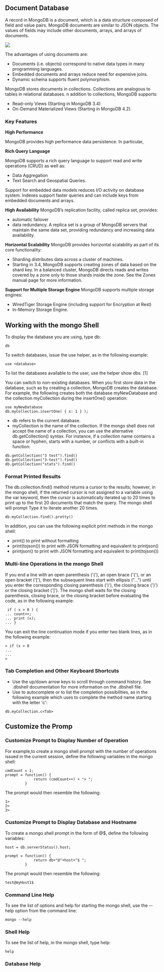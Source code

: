 ## Document Database
A record in MongoDB is a document, which is a data structure composed of field and value pairs. MongoDB documents are similar to JSON objects. The values of fields may include other documents, arrays, and arrays of documents.

![](https://docs.mongodb.com/manual/_images/crud-annotated-document.bakedsvg.svg)

The advantages of using documents are:

* Documents (i.e. objects) correspond to native data types in many programming languages.
* Embedded documents and arrays reduce need for expensive joins.
* Dynamic schema supports fluent polymorphism.

MongoDB stores documents in collections. Collections are analogous to tables in relational databases.
n addition to collections, MongoDB supports:
* Read-only Views (Starting in MongoDB 3.4)
* On-Demand Materialized Views (Starting in MongoDB 4.2).

### Key Features
__High Performance__

MongoDB provides high performance data persistence. In particular,

__Rich Query Language__

MongoDB supports a rich query language to support read and write operations (CRUD) as well as:

* Data Aggregation
* Text Search and Geospatial Queries.

Support for embedded data models reduces I/O activity on database system.
Indexes support faster queries and can include keys from embedded documents and arrays.

__High Availability__
MongoDB’s replication facility, called replica set, provides:
* automatic failover
* data redundancy.
A replica set is a group of MongoDB servers that maintain the same data set, providing redundancy and increasing data availability.

__Horizontal Scalability__
MongoDB provides horizontal scalability as part of its core functionality:
* Sharding distributes data across a cluster of machines.
* Starting in 3.4, MongoDB supports creating zones of data based on the shard key. In a balanced cluster, MongoDB directs reads and writes covered by a zone only to those shards inside the zone. See the Zones manual page for more information.

__Support for Multiple Storage Engine__
MongoDB supports multiple storage engines:
* WiredTiger Storage Engine (including support for Encryption at Rest)
* In-Memory Storage Engine.



## Working with the mongo Shell
To display the database you are using, type db:
````
db
````
To switch databases, issue the use <db> helper, as in the following example:
```
use <database>
```
To list the databases available to the user, use the helper show dbs. [1]

You can switch to non-existing databases. When you first store data in the database, such as by creating a collection, MongoDB creates the database. For example, the following creates both the database myNewDatabase and the collection myCollection during the insertOne() operation:

````
use myNewDatabase
db.myCollection.insertOne( { x: 1 } );
````
* db refers to the current database.
* myCollection is the name of the collection. 
If the mongo shell does not accept the name of a collection, you can use the alternative db.getCollection() syntax. For instance, if a collection name contains a space or hyphen, starts with a number, or conflicts with a built-in function:
````
db.getCollection("3 test").find()
db.getCollection("3-test").find()
db.getCollection("stats").find()
````

### Format Printed Results
The db.collection.find() method returns a cursor to the results; however, in the mongo shell, if the returned cursor is not assigned to a variable using the var keyword, then the cursor is automatically iterated up to 20 times to print up to the first 20 documents that match the query. The mongo shell will prompt Type it to iterate another 20 times.
````
db.myCollection.find().pretty()
````
In addition, you can use the following explicit print methods in the mongo shell:
* print() to print without formatting
* print(tojson(<obj>)) to print with JSON formatting and equivalent to printjson()
* printjson() to print with JSON formatting and equivalent to print(tojson(<obj>))

### Multi-line Operations in the mongo Shell
If you end a line with an open parenthesis ('('), an open brace ('{'), or an open bracket ('['), then the subsequent lines start with ellipsis ("...") until you enter the corresponding closing parenthesis (')'), the closing brace ('}') or the closing bracket (']'). The mongo shell waits for the closing parenthesis, closing brace, or the closing bracket before evaluating the code, as in the following example:
````
 if ( x > 0 ) {
... count++;
... print (x);
... }

````
You can exit the line continuation mode if you enter two blank lines, as in the following example:

````
> if (x > 0
...
...
>
````

### Tab Completion and Other Keyboard Shortcuts
* Use the up/down arrow keys to scroll through command history. See .dbshell documentation for more information on the .dbshell file.
* Use <Tab> to autocomplete or to list the completion possibilities, as in the following example which uses <Tab> to complete the method name starting with the letter 'c':
````
db.myCollection.c<Tab>
````

## Customize the Promp
### Customize Prompt to Display Number of Operation
For example,to create a mongo shell prompt with the number of operations issued in the current session, define the following variables in the mongo shell:
````
cmdCount = 1;
prompt = function() {
             return (cmdCount++) + "> ";
         }
````
The prompt would then resemble the following:
````
1>
2>
3>
````

### Customize Prompt to Display Database and Hostname

To create a mongo shell prompt in the form of <database>@<hostname>$, define the following variables:

````
host = db.serverStatus().host;

prompt = function() {
             return db+"@"+host+"$ ";
         }
````
The prompt would then resemble the following:

````
test@myHost1$
````

### Command Line Help
To see the list of options and help for starting the mongo shell, use the --help option from the command line:
````
mongo --help
````

### Shell Help
To see the list of help, in the mongo shell, type help:
````
help
````

### Database Help

